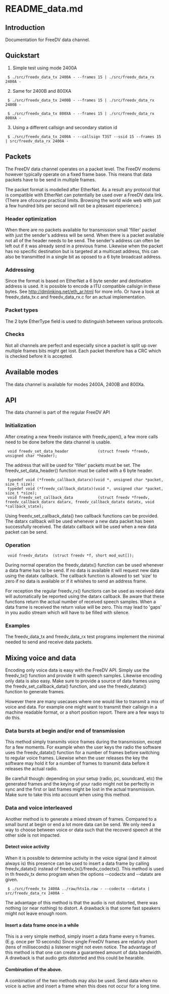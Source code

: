 # README_data.md

## Introduction

Documentation for FreeDV data channel.

## Quickstart

1. Simple test using mode 2400A

  ```
   $ ./src/freedv_data_tx 2400A - --frames 15 | ./src/freedv_data_rx 2400A -  

  ```

2. Same for 2400B and 800XA

  ```
   $ ./src/freedv_data_tx 2400B - --frames 15 | ./src/freedv_data_rx 2400B -  

  ```

  ```
   $ ./src/freedv_data_tx 800XA - --frames 15 | ./src/freedv_data_rx 800XA -  

  ```

3. Using a different callsign and secondary station id

  ```
   $ ./src/freedv_data_tx 2400A - --callsign T3ST --ssid 15 --frames 15 | src/freedv_data_rx 2400A -  
  ```

## Packets

The FreeDV data channel operates on a packet level.
The FreeDV modems however typically operate on a fixed frame base.
This means that data packets have to be send in multiple frames.

The packet format is modelled after EtherNet.
As a result any protocol that is compatible with EtherNet can potentially be used over a FreeDV data link.
(There are ofcourse practical limits. 
Browsing the world wide web with just a few hundred bits per second will not be a pleasant experience.)

### Header optimization

When there are no packets available for transmission small 'filler' packet with just the sender's address will be send.
When there is a packet available not all of the header needs to be send.
The sender's address can often be left out if it was already send in a previous frame.
Likewise when the packet has no specific destination but is targeted at a multicast address,
this can also be transmitted in a single bit as oposed to a 6 byte broadcast address.

### Addressing

Since the format is based on EtherNet a 6 byte sender and destination address is used.
It is possible to encode a ITU compatible callsign in these bytes.
See http://dmlinking.net/eth_ar.html for more info.
Or have a look at freedv_data_tx.c and freedv_data_rx.c for an actual implementation.

### Packet types

The 2 byte EtherType field is used to distinguish between various protocols.


### Checks

Not all channels are perfect and especially since a packet is split up over multiple frames bits might get lost.
Each packet therefore has a CRC which is checked before it is accepted.


## Available modes

The data channel is available for modes 2400A, 2400B and 800Xa.


## API

The data channel is part of the regular FreeDV API

### Initialization

After creating a new freedv instance with freedv_open(),
a few more calls need to be done before the data channel is usable.

  ```
   void freedv_set_data_header             (struct freedv *freedv, unsigned char *header);
  ```

The address that will be used for 'filler' packets must be set.
The freedv_set_data_header() function must be called with a 6 byte header.

  ```
   typedef void (*freedv_callback_datarx)(void *, unsigned char *packet, size_t size);
   typedef void (*freedv_callback_datatx)(void *, unsigned char *packet, size_t *size);
   void freedv_set_callback_data           (struct freedv *freedv, freedv_callback_datarx datarx, freedv_callback_datatx datatx, void *callback_state);
  ```

Using freedv_set_callback_data() two callback functions can be provided.
The datarx callback will be used whenever a new data packet has been successfully received.
The datatx callback will be used when a new data packet can be send.

### Operation

  ```
   void freedv_datatx  (struct freedv *f, short mod_out[]);
  ```

During normal operation the freedv_datatx() function can be used whenever a data frame has to be send.
If no data is available it will request new data using the datatx callback.
The callback function is allowed to set 'size' to zero if no data is available or if it whishes to send an address frame.

For reception the regular freedv_rx() functions can be used as received data will automatically be reported using the datarx callback.
Be aware that these functions return the actual number of received speech samples.
When a data frame is received the return value will be zero.
This may lead to 'gaps' in you audio stream which will have to be filled with silence.

### Examples

The freedv_data_tx and freedv_data_rx test programs implement the minimal needed to send and receive data packets.


## Mixing voice and data

Encoding only voice data is easy with the FreeDV API.
Simply use the freedv_tx() function and provide it with speech samples.
Likewise encoding only data is also easy.
Make sure to provide a source of data frames using the freedv_set_callback_data() function,
and use the freedv_datatx() function to generate frames.

However there are many usecases where one would like to transmit a mix of voice and data.
For example one might want to transmit their callsign in a machine readable format,
or a short position report.
There are a few ways to do this.

### Data bursts at begin and/or end of transmission

This method simply transmits voice frames during the transmission, except for a few moments.
For example when the user keys the radio the software uses the freedv_datatx() function for a number of frames
before switching to regular voice frames.
Likewise when the user releases the key the software may hold it for a number of frames to transmit data before
it releases the actual radio.

Be carefull though: depending on your setup (radio, pc, soundcard, etc) the generated frames and the keying of
your radio might not be perfectly in sync and the first or last frames might be lost in the actual transmission.
Make sure to take this into account when using this method.

### Data and voice interleaved

Another method is to generate a mixed stream of frames.
Compared to a small burst at begin or end a lot more data can be send.
We only need a way to choose between voice or data such that the recoverd speech at the other side is not impacted.


#### Detect voice activity

When it is possible to determine activity in the voice signal (and it almost always is) this presence can be used
to insert a data frame by calling freedv_datatx() instead of freedv_tx()/freedv_codectx().
This method is used in th freedv_tx demo program when the options --codectx and --datatx are given.

  ```
   $ ./src/freedv_tx 2400A ../raw/hts1a.raw - --codectx --datatx | src/freedv_data_rx 2400A -
  ```

The advantage of this method is that the audio is not distorted, there was nothing (or near nothing) to distort.
A drawback is that some fast speakers might not leave enough room.


#### Insert a data frame once in a while

This is a very simple method, simply insert a data frame every n frames. (E.g. once per 10 seconds)
Since single FreeDV frames are relativly short (tens of milliseconds) a listener might not even notice.
The advantage of this method is that one can create a guaranteed amount of data bandwidth.
A drawback is that audio gets distorted and this could be hearable.


#### Combination of the above.

A combination of the two methods may also be used.
Send data when no voice is active and insert a frame when this does not occur for a long time.

